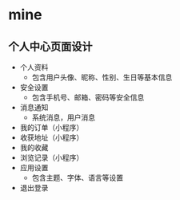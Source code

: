 # mine

## 个人中心页面设计

- 个人资料
  - 包含用户头像、昵称、性别、生日等基本信息
- 安全设置
  - 包含手机号、邮箱、密码等安全信息
- 消息通知
  - 系统消息，用户消息
- 我的订单（小程序）
- 收获地址（小程序）
- 我的收藏
- 浏览记录（小程序）
- 应用设置
  - 包含主题、字体、语言等设置
- 退出登录
